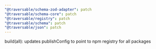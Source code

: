 ```yaml
---
"@traversable/schema-zod-adapter": patch
"@traversable/schema-core": patch
"@traversable/registry": patch
"@traversable/schema": patch
"@traversable/json": patch
---
```


build(all): updates publishConfig to point to npm registry for all packages
